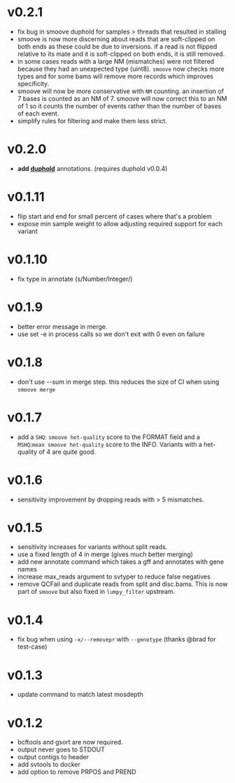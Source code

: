 v0.2.1
======
+ fix bug in smoove duphold for samples > threads that resulted in stalling
+ smoove is now more discerning about reads that are soft-clipped on both ends as
  these could be due to inversions. if a read is not flipped relative to its mate
  and it is soft-clipped on both ends, it is still removed.
+ in some cases reads with a large NM (mismatches) were not filtered because they
  had an unexpected type (uint8). `smoove` now checks more types and for some bams
  will remove more records which improves specificity.
+ smoove will now be more conservative with `NM` counting. an insertion of 7 bases
  is counted as an NM of 7. smoove will now correct this to an NM of 1 so it counts
  the number of events rather than the number of bases of each event.
+ simplify rules for filtering and make them less strict.

v0.2.0
======
+ **add [duphold](https://github.com/brentp/duphold)** annotations. (requires duphold v0.0.4)

v0.1.11
=======
+ flip start and end for small percent of cases where that's a problem
+ expose min sample weight to allow adjusting required support for each variant

v0.1.10
======= 
+ fix type in annotate (s/Number/Integer/)

v0.1.9
======
+ better error message in merge.
+ use set -e in process calls so we don't exit with 0 even on failure

v0.1.8
======
+ don't use --sum in merge step. this reduces the size of CI when using `smoove merge`

v0.1.7
======
+ add a `SHQ`: `smoove het-quality` score to the FORMAT field and a `MSHQ`:`mean smoove het-quality` score
  to the INFO. Variants with a het-quality of 4 are quite good.

v0.1.6
======
+ sensitivity improvement by dropping reads with > 5 mismatches.

v0.1.5
======
+ sensitivity increases for variants without split reads.
+ use a fixed length of 4 in merge (gives much better merging)
+ add new annotate command which takes a gff and annotates with gene names
+ increase max_reads argument to svtyper to reduce false negatives
+ remove QCFail and duplicate reads from split and disc.bams. This is now
  part of `smoove` but also fixed in `lumpy_filter` upstream.

v0.1.4
======
+ fix bug when using `-x/--removepr` with `--genotype` (thanks @brad for test-case)

v0.1.3
======
+ update command to match latest mosdepth

v0.1.2
======
+ bcftools and gsort are now required.
+ output never goes to STDOUT
+ output contigs to header
+ add svtools to docker
+ add option to remove PRPOS and PREND

